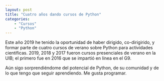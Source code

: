 ```yaml
---
layout: post
title: "Cuatro años dando cursos de Python"
categories: 
    - "Cursos"
    - "Python"
---
```



Este año 2019 he tenido la oportunidad de haber dirigido, co-dirigirido, y formar parte de cuatro cursos de verano sobre Python para actividades científicas. 2019, 2018 y 2017 fueron cursos presenciales de verano en la UIB; el primero fue en 2016 que se impartió en línea en el G9.

Aún sigo sorprendiéndome del potencial de Python, de su comunidad y de lo que tengo que seguir aprendiendo. Me gusta programar.

